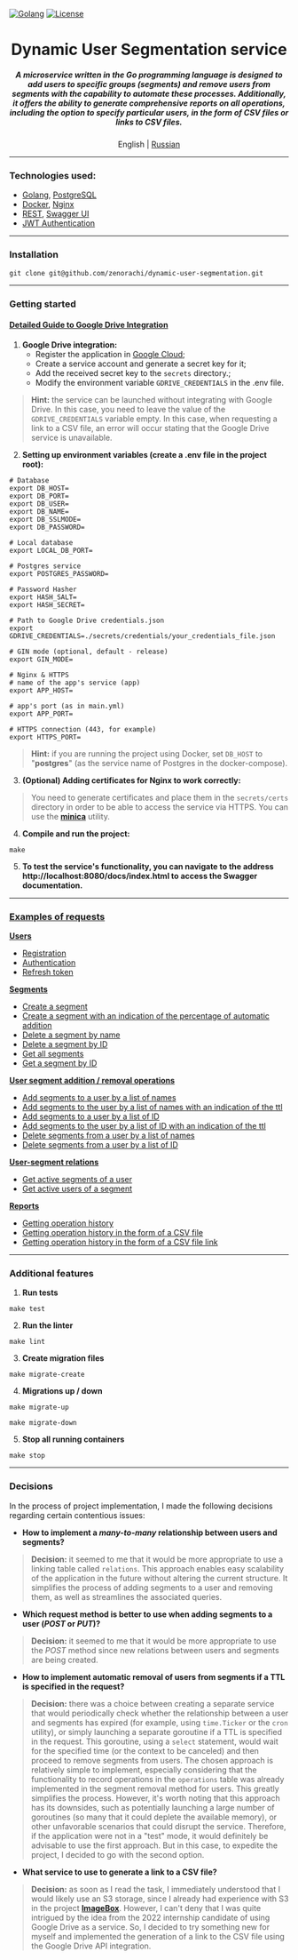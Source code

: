 [![Golang](https://img.shields.io/badge/Go-v1.21-EEEEEE?logo=go&logoColor=white&labelColor=00ADD8)](https://go.dev/)
[![License](https://img.shields.io/badge/license-MIT-green)](LICENSE)

<div align="center">
    <h1>Dynamic User Segmentation service</h1>
    <h5>
        A microservice written in the Go programming language is designed to add users to specific groups (segments) and remove users from segments with the capability to automate these processes. Additionally, it offers the ability to generate comprehensive reports on all operations, including the option to specify particular users, in the form of CSV files or links to CSV files.
    </h5>
    <p>
        English | <a href="README.ru.md">Russian</a> 
    </p>
</div>

---

### Technologies used:
- [Golang](https://go.dev), [PostgreSQL](https://www.postgresql.org/)
- [Docker](https://www.docker.com/), [Nginx](https://nginx.org/ru/)
- [REST](https://ru.wikipedia.org/wiki/REST), [Swagger UI](https://swagger.io/tools/swagger-ui/)
- [JWT Authentication](https://jwt.io/)

---

### Installation
```shell
git clone git@github.com/zenorachi/dynamic-user-segmentation.git
```

---

### Getting started
#### [Detailed Guide to Google Drive Integration](./docs/examples/01-google-drive-setup.md)
1. **Google Drive integration:**
    * Register the application in [Google Cloud](https://developers.google.com/workspace/guides/create-project);
    * Create a service account and generate a secret key for it;
    * Add the received secret key to the `secrets` directory.;
    * Modify the environment variable `GDRIVE_CREDENTIALS` in the .env file.
> **Hint:** the service can be launched without integrating with Google Drive. In this case, you need to leave the value of the `GDRIVE_CREDENTIALS` variable empty.
> In this case, when requesting a link to a CSV file, an error will occur stating that the Google Drive service is unavailable.
2. **Setting up environment variables (create a .env file in the project root):**
```dotenv
# Database
export DB_HOST=
export DB_PORT=
export DB_USER=
export DB_NAME=
export DB_SSLMODE=
export DB_PASSWORD=

# Local database
export LOCAL_DB_PORT=

# Postgres service
export POSTGRES_PASSWORD=

# Password Hasher
export HASH_SALT=
export HASH_SECRET=

# Path to Google Drive credentials.json
export GDRIVE_CREDENTIALS=./secrets/credentials/your_credentials_file.json

# GIN mode (optional, default - release)
export GIN_MODE=

# Nginx & HTTPS
# name of the app's service (app)
export APP_HOST=

# app's port (as in main.yml)
export APP_PORT=

# HTTPS connection (443, for example)
export HTTPS_PORT=
```
> **Hint:**
if you are running the project using Docker, set `DB_HOST` to "**postgres**" (as the service name of Postgres in the docker-compose).

3. **(Optional) Adding certificates for Nginx to work correctly:**
> You need to generate certificates and place them in the `secrets/certs` directory in order to be able to access the service via HTTPS.
You can use the [**minica**](https://github.com/jsha/minica) utility.

4. **Compile and run the project:**
```shell
make
```
5. **To test the service's functionality, you can navigate to the address 
http://localhost:8080/docs/index.html to access the Swagger documentation.**

---

### [Examples of requests](./docs/examples/02-requests.md)

**[Users](./docs/examples/02-requests.md#Users)**
* [Registration](./docs/examples/02-requests.md#1-registration)
* [Authentication](./docs/examples/02-requests.md#2-authentication)
* [Refresh token](./docs/examples/02-requests.md#3-refresh-token)

**[Segments](./docs/examples/02-requests.md#Segments)**
* [Create a segment](./docs/examples/02-requests.md#1-create-a-segment)
* [Create a segment with an indication of the percentage of automatic addition](./docs/examples/02-requests.md#2-create-a-segment-with-an-indication-of-the-percentage-of-automatic-addition)
* [Delete a segment by name](./docs/examples/02-requests.md#3-delete-a-segment-by-name)
* [Delete a segment by ID](./docs/examples/02-requests.md#4-delete-a-segment-by-id)
* [Get all segments](./docs/examples/02-requests.md#5-get-all-segments)
* [Get a segment by ID](./docs/examples/02-requests.md#6-get-a-segment-by-id)

**[User segment addition / removal operations](./docs/examples/02-requests.md#user-segment-addition--removal-operations)**
* [Add segments to a user by a list of names](./docs/examples/02-requests.md#1-add-segments-to-a-user-by-a-list-of-names)
* [Add segments to the user by a list of names with an indication of the ttl](./docs/examples/02-requests.md#2-add-segments-to-the-user-by-a-list-of-names-with-an-indication-of-the-ttl)
* [Add segments to a user by a list of ID](./docs/examples/02-requests.md#3-add-segments-to-a-user-by-a-list-of-id)
* [Add segments to the user by a list of ID with an indication of the ttl](./docs/examples/02-requests.md#4-add-segments-to-the-user-by-a-list-of-id-with-an-indication-of-the-ttl)
* [Delete segments from a user by a list of names](./docs/examples/02-requests.md#5-delete-segments-from-a-user-by-a-list-of-names)
* [Delete segments from a user by a list of ID](./docs/examples/02-requests.md#6-delete-segments-from-a-user-by-a-list-of-id)

**[User-segment relations](./docs/examples/02-requests.md#user-segment-relations)**
* [Get active segments of a user](./docs/examples/02-requests.md#1-get-active-segments-of-a-user)
* [Get active users of a segment](./docs/examples/02-requests.md#2-get-active-users-of-a-segment)

**[Reports](./docs/examples/02-requests.md#Reports)**
* [Getting operation history](./docs/examples/02-requests.md#1-get-operation-history)
* [Getting operation history in the form of a CSV file](./docs/examples/02-requests.md#2-get-operation-history-in-the-form-of-a-csv-file)
* [Getting operation history in the form of a CSV file link](./docs/examples/02-requests.md#3-get-operation-history-in-the-form-of-a-csv-file-link)

---

### Additional features
1. **Run tests**
```shell
make test
```
2. **Run the linter**
```shell
make lint
```
3. **Create migration files**
```shell
make migrate-create
```
4. **Migrations up / down**
```shell
make migrate-up
```
```shell
make migrate-down
```
5. **Stop all running containers**
```shell
make stop
```

---

### Decisions
In the process of project implementation, I made the following decisions regarding certain contentious issues:
* **How to implement a *many-to-many* relationship between users and segments?**
> **Decision:** it seemed to me that it would be more appropriate to use a linking table called `relations`.
This approach enables easy scalability of the application in the future without altering the current structure.
It simplifies the process of adding segments to a user and removing them, as well as streamlines the associated queries.
* **Which request method is better to use when adding segments to a user (*POST* or *PUT*)?**
> **Decision:** it seemed to me that it would be more appropriate to use the *POST* method since new relations between users and segments are being created.
* **How to implement automatic removal of users from segments if a TTL is specified in the request?**
> **Decision:** there was a choice between creating a separate service that would periodically check whether
the relationship between a user and segments has expired (for example, using `time.Ticker` or the `cron` utility),
or simply launching a separate goroutine if a TTL is specified in the request. This goroutine, using a `select` statement,
would wait for the specified time (or the context to be canceled) and then proceed to remove segments from users.
The chosen approach is relatively simple to implement, especially considering that the functionality to record
operations in the `operations` table was already implemented in the segment removal method for users. 
This greatly simplifies the process. However, it's worth noting that this approach has its downsides,
such as potentially launching a large number of goroutines (so many that it could deplete the available memory),
or other unfavorable scenarios that could disrupt the service. Therefore, if the application were not in a "test" mode,
it would definitely be advisable to use the first approach. But in this case, to expedite the project,
I decided to go with the second option.
* **What service to use to generate a link to a CSV file?**
> **Decision:** as soon as I read the task, I immediately understood that I would likely use an S3 storage,
since I already had experience with S3 in the project [**ImageBox**](https://github.com/zenorachi/image-box).
However, I can't deny that I was quite intrigued by the idea from the 2022 internship candidate of using
Google Drive as a service. So, I decided to try something new for myself and implemented 
the generation of a link to the CSV file using the Google Drive API integration.